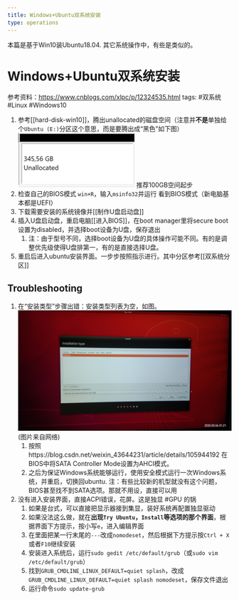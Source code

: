```yaml
---
title: Windows+Ubuntu双系统安装
type: operations
---
```


本篇是基于Win10装Ubuntu18.04. 其它系统操作中，有些是类似的。
# Windows+Ubuntu双系统安装

参考资料：https://www.cnblogs.com/xlpc/p/12324535.html
tags: #双系统 #Linux #Windows10

1. 参考[[hard-disk-win10]]，腾出unallocated的磁盘空间（注意并**不是**单独给个`Ubuntu (E:)`分区这个意思，而是要腾出成“黑色”如下图）
![](dual-boot/unallocated.png)
推荐100GB空间起步
2. 检查自己的BIOS模式
   `win+R`，输入`msinfo32`并运行
   看到BIOS模式（新电脑基本都是UEFI）
3. 下载需要安装的系统镜像并[[制作U盘启动盘]]
4. 插入U盘启动盘，重启电脑[[进入BIOS]]，在boot manager里将secure boot设置为disabled，并选择boot设备为U盘，保存退出
   1. 注：由于型号不同，选择boot设备为U盘的具体操作可能不同。有的是调整优先级使得U盘排第一，有的是直接选择U盘。
5. 重启后进入ubuntu安装界面。一步步按照指示进行。其中分区参考[[双系统分区]]
## Troubleshooting
1. 在“安装类型”步骤出错：安装类型列表为空，如图。
   ![](./dual-boot/installation-type.jpg)(图片来自网络)
   1. 按照https://blog.csdn.net/weixin_43644231/article/details/105944192
在BIOS中将SATA Controller Mode设置为AHCI模式。
   2. 之后为保证Windows系统能够运行，使用安全模式运行一次Windows系统，并重启，切换回ubuntu.
注：有些比较新的机型就没有这个问题，BIOS甚至找不到SATA选项。那就不用设，直接可以用
2. 没有进入安装界面，直接ACPI错误，花屏。这是独显 #GPU 的锅
   1. 如果是台式，可以直接把显示器接到集显，装好系统再配置独显驱动
   2. 如果没法这么做，就在**出现`Try Ubuntu`，`Install`等选项的那个界面**，根据界面下方提示，按小写`e`，进入编辑界面
   3. 在里面把某一行末尾的`---`改成`nomodeset`，然后根据下方提示按`Ctrl + X`或者`F10`继续安装
   4. 安装进入系统后，运行`sudo gedit /etc/default/grub`（或`sudo vim /etc/default/grub`）
   5. 找到`GRUB_CMDLINE_LINUX_DEFAULT=quiet splash`，改成`GRUB_CMDLINE_LINUX_DEFAULT=quiet splash nomodeset`，保存文件退出
   6. 运行命令`sudo update-grub`